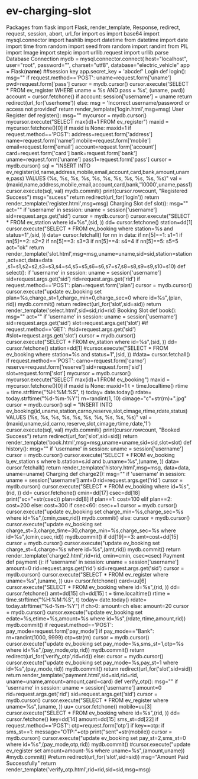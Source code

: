 # ev-charging-slot
Packages
from flask import Flask, render_template, Response, redirect, request, session, abort, url_for
import os
import base64
import mysql.connector
import hashlib
import datetime
from datetime import date
import time
from random import seed
from random import randint
from PIL import Image
import stepic
import urllib.request
import urllib.parse
Database Connection
mydb = mysql.connector.connect(
host=&quot;localhost&quot;,
user=&quot;root&quot;,
password=&quot;&quot;,
charset=&quot;utf8&quot;,
database=&quot;electric_vehicle&quot;
app = Flask(__name__)
##session key
app.secret_key = &#39;abcdef&#39;
Login
def login():
msg=&quot;&quot;
if request.method==&#39;POST&#39;:
uname=request.form[&#39;uname&#39;]
pwd=request.form[&#39;pass&#39;]
cursor = mydb.cursor()
cursor.execute(&#39;SELECT * FROM ev_register WHERE uname = %s AND pass = %s&#39;,
(uname, pwd))
account = cursor.fetchone()
if account:
session[&#39;username&#39;] = uname
return redirect(url_for(&#39;userhome&#39;))
else:
msg = &#39;Incorrect username/password! or access not provided&#39;
return render_template(&#39;login.html&#39;,msg=msg)
User Register
def register():
msg=&quot;&quot;
mycursor = mydb.cursor()
mycursor.execute(&quot;SELECT max(id)+1 FROM ev_register&quot;)
maxid = mycursor.fetchone()[0]
if maxid is None:
maxid=1
if request.method==&#39;POST&#39;:
address=request.form[&#39;address&#39;]
name=request.form[&#39;name&#39;]
mobile=request.form[&#39;mobile&#39;]
email=request.form[&#39;email&#39;]
account=request.form[&#39;account&#39;]
card=request.form[&#39;card&#39;]
bank=request.form[&#39;bank&#39;]
uname=request.form[&#39;uname&#39;]
pass1=request.form[&#39;pass&#39;]
cursor = mydb.cursor()
sql = &quot;INSERT INTO
ev_register(id,name,address,mobile,email,account,card,bank,amount,uname,pass) VALUES
(%s, %s, %s, %s, %s, %s, %s, %s, %s, %s, %s)&quot;
val = (maxid,name,address,mobile,email,account,card,bank,&#39;10000&#39;,uname,pass1)
cursor.execute(sql, val)
mydb.commit()
print(cursor.rowcount, &quot;Registered Success&quot;)
msg=&quot;sucess&quot;
return redirect(url_for(&#39;login&#39;))
return render_template(&#39;register.html&#39;,msg=msg)
Charging Slot
def slot():
msg=&quot;&quot;
act=&quot;&quot;
if &#39;username&#39; in session:
uname = session[&#39;username&#39;]
sid=request.args.get(&#39;sid&#39;)
cursor = mydb.cursor()
cursor.execute(&quot;SELECT * FROM ev_station where id=%s&quot;,(sid, ))
dd= cursor.fetchone()
station=dd[1]
cursor.execute(&quot;SELECT * FROM ev_booking where station=%s and status=1&quot;,(sid, ))
data= cursor.fetchall()
for nn in data:
if nn[5]==1:
s1=1
if nn[5]==2:
s2=2
if nn[5]==3:
s3=3
if nn[5]==4:
s4=4
if nn[5]==5:
s5=5
act=&quot;ok&quot;
return
render_template(&#39;slot.html&#39;,msg=msg,uname=uname,sid=sid,station=station,act=act,data=data
,s1=s1,s2=s2,s3=s3,s4=s4,s5=s5,s6=s6,s7=s7,s8=s8,s9=s9,s10=s10)
def select():
if &#39;username&#39; in session:
uname = session[&#39;username&#39;]
sid=request.args.get(&#39;sid&#39;)
rid=request.args.get(&#39;rid&#39;)
if request.method==&#39;POST&#39;:
plan=request.form[&#39;plan&#39;]
cursor = mydb.cursor()
cursor.execute(&quot;update ev_booking set plan=%s,charge_st=1,charge_min=0,charge_sec=0
where id=%s&quot;,(plan, rid))
mydb.commit()
return redirect(url_for(&#39;slot&#39;,sid=sid))
return render_template(&#39;select.html&#39;,sid=sid,rid=rid)
Booking Slot
def book():
msg=&quot;&quot;
act=&quot;&quot;
if &#39;username&#39; in session:
uname = session[&#39;username&#39;]
sid=request.args.get(&#39;sid&#39;)
slot=request.args.get(&#39;slot&#39;)
#if request.method==&#39;GET&#39;:
#sid=request.args.get(&#39;sid&#39;)
#slot=request.args.get(&#39;slot&#39;)
cursor = mydb.cursor()
cursor.execute(&quot;SELECT * FROM ev_station where id=%s&quot;,(sid, ))
dd= cursor.fetchone()
station=dd[1]
#cursor.execute(&quot;SELECT * FROM ev_booking where station=%s and status=1&quot;,(sid, ))
#data= cursor.fetchall()
if request.method==&#39;POST&#39;:
carno=request.form[&#39;carno&#39;]
reserve=request.form[&#39;reserve&#39;]
sid=request.form[&#39;sid&#39;]
slot=request.form[&#39;slot&#39;]
mycursor = mydb.cursor()
mycursor.execute(&quot;SELECT max(id)+1 FROM ev_booking&quot;)
maxid = mycursor.fetchone()[0]
if maxid is None:
maxid=1
t = time.localtime()
rtime = time.strftime(&quot;%H:%M:%S&quot;, t)
today= date.today()
rdate= today.strftime(&quot;%d-%m-%Y&quot;)
rn=randint(1, 10)
cimage=&quot;c&quot;+str(rn)+&quot;.jpg&quot;
cursor = mydb.cursor()
sql = &quot;INSERT INTO
ev_booking(id,uname,station,carno,reserve,slot,cimage,rtime,rdate,status) VALUES (%s, %s,
%s, %s, %s, %s, %s, %s, %s, %s)&quot;
val = (maxid,uname,sid,carno,reserve,slot,cimage,rtime,rdate,&#39;1&#39;)
cursor.execute(sql, val)
mydb.commit()
print(cursor.rowcount, &quot;Booked Success&quot;)
return redirect(url_for(&#39;slot&#39;,sid=sid))
return render_template(&#39;book.html&#39;,msg=msg,uname=uname,sid=sid,slot=slot)
def history():
msg=&quot;&quot;
if &#39;username&#39; in session:
uname = session[&#39;username&#39;]
cursor = mydb.cursor()
cursor.execute(&quot;SELECT * FROM ev_booking b,ev_station s where b.station=s.id and
b.uname=%s&quot;,(uname, ))
data= cursor.fetchall()
return render_template(&#39;history.html&#39;,msg=msg, data=data, uname=uname)
Charging
def charge2():
msg=&quot;&quot;
if &#39;username&#39; in session:
uname = session[&#39;username&#39;]
amt=0
rid=request.args.get(&#39;rid&#39;)
cursor = mydb.cursor()
cursor.execute(&quot;SELECT * FROM ev_booking where id=%s&quot;,(rid, ))
dd= cursor.fetchone()
cmin=dd[17]
csec=dd[18]
print(&quot;sc=&quot;+str(csec))
plan=dd[8]
if plan==1:
cost=100
elif plan==2:
cost=200
else:
cost=300
if csec&lt;60:
csec+=1
cursor = mydb.cursor()
cursor.execute(&quot;update ev_booking set charge_min=%s,charge_sec=%s where
id=%s&quot;,(cmin,csec,rid))
mydb.commit()
else:
cursor = mydb.cursor()
cursor.execute(&quot;update ev_booking set
charge_st=3,charge_time=30,charge_min=%s,charge_sec=%s where id=%s&quot;,(cmin,csec,rid))
mydb.commit()
if dd[19]==3:
amt=cost+dd[15]
cursor = mydb.cursor()
cursor.execute(&quot;update ev_booking set charge_st=4,charge=%s where id=%s&quot;,(amt,rid))
mydb.commit()
return render_template(&#39;charge2.html&#39;,rid=rid, cmin=cmin, csec=csec)
Payment
def payment ():
if &#39;username&#39; in session:
uname = session[&#39;username&#39;]
amount=0
rid=request.args.get(&#39;rid&#39;)
sid=request.args.get(&#39;sid&#39;)
cursor = mydb.cursor()
cursor.execute(&quot;SELECT * FROM ev_register where uname=%s&quot;,(uname, ))
uu= cursor.fetchone()
card=uu[6]
cursor.execute(&quot;SELECT * FROM ev_booking where id=%s&quot;,(rid, ))
dd= cursor.fetchone()
amt=dd[15]
ch=dd[15]
t = time.localtime()
rtime = time.strftime(&quot;%H:%M:%S&quot;, t)
today= date.today()
rdate= today.strftime(&quot;%d-%m-%Y&quot;)
if ch&gt;0:
amount=ch
else:
amount=20
cursor = mydb.cursor()
cursor.execute(&quot;update ev_booking set edate=%s,etime=%s,amount=%s where
id=%s&quot;,(rdate,rtime,amount,rid))
mydb.commit()
if request.method==&#39;POST&#39;:
pay_mode=request.form[&#39;pay_mode&#39;]
if pay_mode==&quot;Bank&quot;:
rn=randint(1000, 9999)
otp=str(rn)
cursor = mydb.cursor()
cursor.execute(&quot;update ev_booking set pay_mode=%s,sms_st=1,otp=%s where
id=%s&quot;,(pay_mode,otp,rid))
mydb.commit()
return redirect(url_for(&#39;verify_otp&#39;,rid=rid))
else:
cursor = mydb.cursor()
cursor.execute(&quot;update ev_booking set pay_mode=%s,pay_st=1 where
id=%s&quot;,(pay_mode,rid))
mydb.commit()
return redirect(url_for(&#39;slot&#39;,sid=sid))
return render_template(&#39;payment.html&#39;,sid=sid,rid=rid,
uname=uname,amount=amount,card=card)
def verify_otp():
msg=&quot;&quot;
if &#39;username&#39; in session:
uname = session[&#39;username&#39;]
amount=0
rid=request.args.get(&#39;rid&#39;)
sid=request.args.get(&#39;sid&#39;)
cursor = mydb.cursor()
cursor.execute(&quot;SELECT * FROM ev_register where uname=%s&quot;,(uname, ))
uu= cursor.fetchone()
mobile=uu[3]
cursor.execute(&quot;SELECT * FROM ev_booking where id=%s&quot;,(rid, ))
dd= cursor.fetchone()
key=dd[14]
amount=dd[15]
sms_st=dd[22]
if request.method==&#39;POST&#39;:
otp=request.form[&#39;otp&#39;]
if key==otp:
if sms_st==1:
message=&quot;OTP:&quot;+otp
print(&quot;sent&quot;+str(mobile))
cursor = mydb.cursor()
cursor.execute(&quot;update ev_booking set pay_st=2,sms_st=0 where
id=%s&quot;,(pay_mode,otp,rid))
mydb.commit()
#cursor.execute(&quot;update ev_register set amount=amount-%s where
uname=%s&quot;,(amount,uname))
#mydb.commit()
#return redirect(url_for(&#39;slot&#39;,sid=sid))
msg=&quot;Amount Paid Successfully&quot;
return render_template(&#39;verify_otp.html&#39;,rid=rid,sid=sid,msg=msg)
